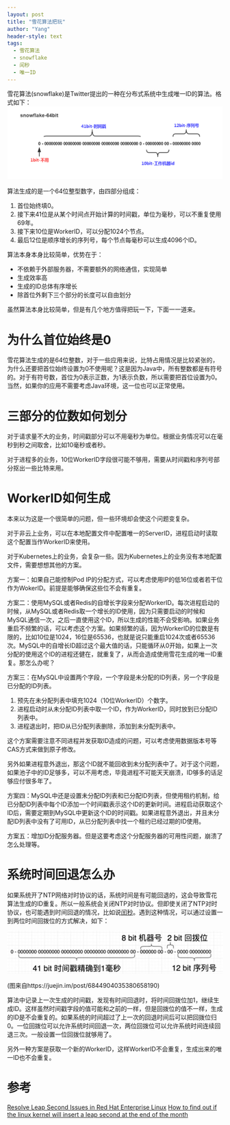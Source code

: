 ```yaml
---
layout: post
title: "雪花算法把玩"
author: "Yang"
header-style: text
tags:
  - 雪花算法
  - snowflake
  - 闰秒
  - 唯一ID
---
```


雪花算法(snowflake)是Twitter提出的一种在分布式系统中生成唯一ID的算法。格式如下：
![图一](/img/in-post/2020-08-30-snowflake/post-snowflake-original.jpg)

算法生成的是一个64位整型数字，由四部分组成：

1. 首位始终填0。
2. 接下来41位是从某个时间点开始计算的时间戳，单位为毫秒，可以不重复使用69年。
3. 接下来10位是WorkerID，可以分配1024个节点。
4. 最后12位是顺序增长的序列号，每个节点每毫秒可以生成4096个ID。

算法本身本身比较简单，优势在于：

- 不依赖于外部服务器，不需要额外的网络通信，实现简单
- 生成效率高
- 生成的ID总体有序增长
- 除首位外剩下三个部分的长度可以自由划分

虽然算法本身比较简单，但是有几个地方值得把玩一下，下面一一道来。



# 为什么首位始终是0

雪花算法生成的是64位整数，对于一些应用来说，比特占用情况是比较紧张的，为什么还要把首位始终设置为0不使用呢？这是因为Java中，所有整数都是有符号的。对于有符号数，首位为0表示正数，为1表示负数，所以需要把首位设置为0。当然，如果你的应用不需要考虑Java环境，这一位也可以正常使用。



# 三部分的位数如何划分

对于请求量不大的业务，时间戳部分可以不用毫秒为单位。根据业务情况可以在毫秒到秒之间取舍，比如10毫秒或者秒。

对于进程多的业务，10位WorkerID字段很可能不够用，需要从时间戳和序列号部分抠出一些比特来用。



# WorkerID如何生成

本来以为这是一个很简单的问题，但一些环境却会使这个问题变复杂。

对于非云上业务，可以在本地配置文件中配置唯一的ServerID，进程启动时读取这个配置当作WorkerID来使用。

对于Kubernetes上的业务，会复杂一些。因为Kubernetes上的业务没有本地配置文件，需要想想其他的方案。

方案一：如果自己能控制Pod IP的分配方式，可以考虑使用IP的低16位或者若干位作为WokerID。前提是能够确保这些位不会有重复。

方案二：使用MySQL或者Redis的自增长字段来分配WorkerID。每次进程启动的时候，从MySQL或者Redis取一个增长的ID使用，因为只需要启动的时候和MySQL通信一次，之后一直使用这个ID，所以生成的性能不会受影响。如果业务重启不频繁的话，可以考虑这个方案。如果频繁的话，因为WorkerID的位数是有限的，比如10位是1024，16位是65536，也就是说只能重启1024次或者65536次。MySQL中的自增长ID超过这个最大值的话，只能循环从0开始，如果上一次分配的使用这个ID的进程还健在，就重复了，从而会造成使用雪花生成的唯一ID重复。那怎么办呢？

方案三：在MySQL中设置两个字段，一个字段是未分配的ID列表，另一个字段是已分配的ID列表。

1. 预先在未分配列表中填充1024（10位WorkerID）个数字。
2. 进程启动时从未分配ID列表中取一个ID，作为WorkerID，同时放到已分配ID列表中。
3. 进程退出时，把ID从已分配列表删除，添加到未分配列表中。

这个方案需要注意不同进程并发获取ID造成的问题，可以考虑使用数据版本号等CAS方式来做到原子修改。

另外如果进程意外退出，那这个ID就不能回收到未分配列表中了。对于这个问题，如果池子中的ID足够多，可以不用考虑，毕竟进程不可能天天崩溃，ID够多的话足够应付很多年了。

方案四：MySQL中还是设置未分配ID列表和已分配ID列表，但使用租约机制，给已分配ID列表中每个ID添加一个时间戳表示这个ID的更新时间。进程启动获取这个ID后，需要定期到MySQL中更新这个ID的时间戳。如果进程意外退出，并且未分配ID列表中没有了可用ID，从已分配列表中找一个租约已经过期的ID使用。

方案五：增加ID分配服务器。但是这要考虑这个分配服务器的可用性问题，崩溃了怎么处理等。



# 系统时间回退怎么办

如果系统开了NTP网络对时协议的话，系统时间是有可能回退的，这会导致雪花算法生成的ID重复。所以一般系统会关闭NTP对时协议。但即使关闭了NTP对时协议，也可能遇到时间回退的情况，比如说[闰秒](https://zh.wikipedia.org/wiki/闰秒)。遇到这种情况，可以通过设置一到两位时间回拨位的方式解决，如下：

![图二](/img/in-post/2020-08-30-snowflake/post-snowflake-backward.jpg)

(图来自https://juejin.im/post/6844904035380658190)

算法中记录上一次生成的时间戳，发现有时间回退时，将时间回拨位加1，继续生成ID。这样虽然时间戳字段的值可能和之前的一样，但是回拨位的值不一样，生成的ID是不会重复的。如果系统的时间超过了上一次的回退时间后可以把回拨位归0。一位回拨位可以允许系统时间回退一次，两位回拨位可以允许系统时间连续回退三次。一般设置一位回拨位就够用了。

另外一种方案是获取一个新的WorkerID，这样WorkerID不会重复，生成出来的唯一ID也不会重复。



# 参考

[Resolve Leap Second Issues in Red Hat Enterprise Linux](https://access.redhat.com/articles/15145)
[How to find out if the linux kernel will insert a leap second at the end of the month](https://stackoverflow.com/questions/26202730/how-to-find-out-if-the-linux-kernel-will-insert-a-leap-second-at-the-end-of-the)

